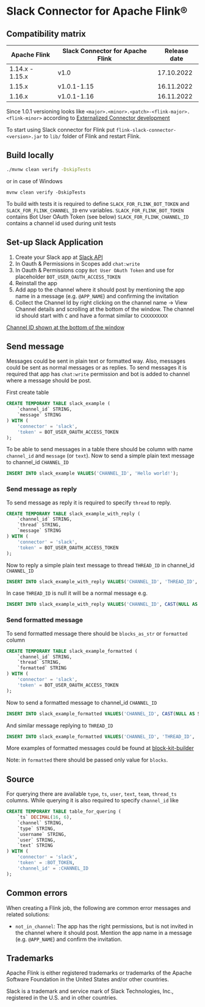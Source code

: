 # Slack Connector for Apache Flink®

## Compatibility matrix

| Apache Flink    | Slack Connector for Apache Flink | Release date |
|-----------------|----------------------------------|--------------|
| 1.14.x - 1.15.x | v1.0                             | 17.10.2022   |
| 1.15.x          | v1.0.1-1.15                      | 16.11.2022   |
| 1.16.x          | v1.0.1-1.16                      | 16.11.2022   |

Since 1.0.1 versioning looks like `<major>.<minor>.<patch>-<flink-major>.<flink-minor>` 
according to [Externalized Connector development](https://cwiki.apache.org/confluence/display/FLINK/Externalized+Connector+development)

To start using Slack connector for Flink put `flink-slack-connector-<version>.jar`
to `lib/` folder of Flink and restart Flink.

## Build locally
```bash
./mvnw clean verify -DskipTests
```
or in case of Windows
```
mvnw clean verify -DskipTests
```
To build with tests it is required to define `SLACK_FOR_FLINK_BOT_TOKEN` and `SLACK_FOR_FLINK_CHANNEL_ID` env variables.
`SLACK_FOR_FLINK_BOT_TOKEN` contains Bot User OAuth Token (see below)
`SLACK_FOR_FLINK_CHANNEL_ID` contains a channel id used during unit tests

## Set-up Slack Application

1. Create your Slack app at [Slack API](https://api.slack.com/apps)
2. In Oauth & Permissions in Scopes add `chat:write`
3. In Oauth & Permissions copy `Bot User OAuth Token` and use for placeholder `BOT_USER_OAUTH_ACCESS_TOKEN`
4. Reinstall the app
5. Add app to the channel where it should post by mentioning the app name in a message (e.g. `@APP_NAME`) and confirming the invitation 
6. Collect the Channel Id by right clicking on the channel name -> View Channel details and scrolling at the bottom of the window. The channel id should start with `C` and have a format similar to `CXXXXXXXXX` 

[Channel ID shown at the bottom of the window](/img/channel_id.png)

## Send message

Messages could be sent in plain text or formatted way. Also, messages could be sent as normal messages or as replies.
To send messages it is required that app has `chat:write` permission and bot is added to channel where a message should be post.

First create table
```sql
CREATE TEMPORARY TABLE slack_example (
    `channel_id` STRING,
    `message` STRING 
) WITH (
    'connector' = 'slack',
    'token' = BOT_USER_OAUTH_ACCESS_TOKEN
);
```
To be able to send messages in a table there should be column with name `channel_id` and `message` (or `text`).
Now to send a simple plain text message to channel_id `CHANNEL_ID`
```sql
INSERT INTO slack_example VALUES('CHANNEL_ID', 'Hello world!');
```

### Send message as reply
To send message as reply it is required to specify `thread` to reply.
```sql
CREATE TEMPORARY TABLE slack_example_with_reply (
    `channel_id` STRING,
    `thread` STRING,
    `message` STRING 
) WITH (
    'connector' = 'slack',
    'token' = BOT_USER_OAUTH_ACCESS_TOKEN
);
```
Now to reply a simple plain text message to thread `THREAD_ID` in channel_id `CHANNEL_ID`
```sql
INSERT INTO slack_example_with_reply VALUES('CHANNEL_ID', 'THREAD_ID', 'Hello world!');
```
In case `THREAD_ID` is null it will be a normal message e.g.
```sql
INSERT INTO slack_example_with_reply VALUES('CHANNEL_ID', CAST(NULL AS STRING), 'Hello world!');
```

### Send formatted message
To send formatted message there should be `blocks_as_str` or `formatted` column
```sql
CREATE TEMPORARY TABLE slack_example_formatted (
    `channel_id` STRING,
    `thread` STRING,
    `formatted` STRING 
) WITH (
    'connector' = 'slack',
    'token' = BOT_USER_OAUTH_ACCESS_TOKEN
);
```
Now to send a formatted message to channel_id `CHANNEL_ID`
```sql
INSERT INTO slack_example_formatted VALUES('CHANNEL_ID', CAST(NULL AS STRING), '[{"type": "divider"}]');
```
And similar message replying to `THREAD_ID`
```sql
INSERT INTO slack_example_formatted VALUES('CHANNEL_ID', 'THREAD_ID', '[{"type": "divider"}]');
```

More examples of formatted messages could be found at [block-kit-builder](https://app.slack.com/block-kit-builder)

Note: in `formatted` there should be passed only value for `blocks`.

## Source
For querying there are available `type`, `ts`, `user`, `text`, `team`, `thread_ts` columns.
While querying it is also required to specify `channel_id` like 
```sql
CREATE TEMPORARY TABLE table_for_quering (
    `ts` DECIMAL(16, 6),
    `channel` STRING,
    `type` STRING,
    `username` STRING,
    `user` STRING,
    `text` STRING 
) WITH (
    'connector' = 'slack',
    'token' = :BOT_TOKEN,
    'channel_id' = :CHANNEL_ID
);
```

## Common errors

When creating a Flink job, the following are common error messages and related solutions:

* ``not_in_channel``: The app has the right permissions, but is not invited in the channel where it should post. Mention the app name in a message (e.g. `@APP_NAME`) and confirm the invitation.


## Trademarks

Apache Flink is either registered trademarks or trademarks of the Apache Software Foundation in the United States and/or other countries.

Slack is a trademark and service mark of Slack Technologies, Inc., registered in the U.S. and in other countries.
